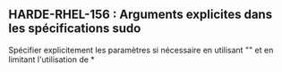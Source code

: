 ## HARDE-RHEL-156 : Arguments explicites dans les spécifications sudo

Spécifier explicitement les paramètres si nécessaire en utilisant "" et en limitant l'utilisation de *

